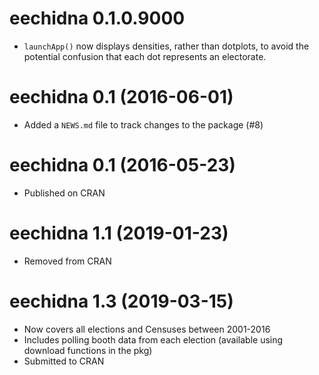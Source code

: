 # eechidna 0.1.0.9000

* `launchApp()` now displays densities, rather than dotplots, to avoid the potential confusion that each dot represents an electorate.

# eechidna 0.1 (2016-06-01)

* Added a `NEWS.md` file to track changes to the package (#8)

# eechidna 0.1 (2016-05-23)
  
* Published on CRAN

# eechidna 1.1 (2019-01-23)

* Removed from CRAN

# eechidna 1.3 (2019-03-15)

* Now covers all elections and Censuses between 2001-2016
* Includes polling booth data from each election (available using download functions in the pkg)
* Submitted to CRAN